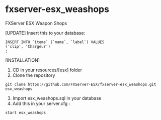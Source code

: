 # fxserver-esx_weashops
FXServer ESX Weapon Shops

[UPDATE]
Insert this to your database:
```
INSERT INTO `items` (`name`, `label`) VALUES 
('clip', 'Chargeur')
;
```

[INSTALLATION]

1) CD in your resources/[esx] folder
2) Clone the repository
```
git clone https://github.com/FXServer-ESX/fxserver-esx_weashops.git esx_weashops
```
3) Import esx_weashops.sql in your database
4) Add this in your server.cfg :

```
start esx_weashops
```
